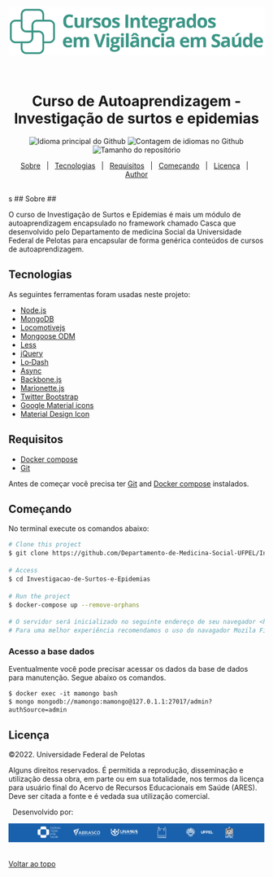 
<div align="center" id="top"> 
  <img src="./public/img/marcas/logo_cursosintegrados_ITPS_verde.svg" alt="Curso de Autoaprendizagem - Investigação de surtos e epidemias" />

  &#xa0;

  <!-- <a href="https://appname.netlify.app">Demo</a> -->
</div>

<h1 align="center">Curso de Autoaprendizagem - Investigação de surtos e epidemias</h1>

<p align="center">
  <img alt="Idioma principal do Github" src="https://img.shields.io/github/languages/top/Departamento-de-Medicina-Social-UFPEL/Investigacao-de-Surtos-e-Epidemias?color=56BEB8">

  <img alt="Contagem de idiomas no Github" src="https://img.shields.io/github/languages/count/Departamento-de-Medicina-Social-UFPEL/Investigacao-de-Surtos-e-Epidemias?color=56BEB8">

  <img alt="Tamanho do repositório" src="https://img.shields.io/github/repo-size/Departamento-de-Medicina-Social-UFPEL/Investigacao-de-Surtos-e-Epidemias?color=56BEB8">

 
  <!-- <img alt="Github issues" src="https://img.shields.io/github/issues/Departamento-de-Medicina-Social-UFPEL/Investigacao-de-Surtos-e-Epidemias?color=56BEB8" /> -->

  <!-- <img alt="Github forks" src="https://img.shields.io/github/forks/Departamento-de-Medicina-Social-UFPEL/Investigacao-de-Surtos-e-Epidemias?color=56BEB8" /> -->

  <!-- <img alt="Github stars" src="https://img.shields.io/github/stars/Departamento-de-Medicina-Social-UFPEL/Investigacao-de-Surtos-e-Epidemias?color=56BEB8" /> -->
</p>

<!-- Status -->

<!-- <h4 align="center"> 
	🚧  App Name 🚀 Under construction...  🚧
</h4> 

<hr> -->

<p align="center">
  <a href="#sobre">Sobre</a> &#xa0; | &#xa0; 
  <a href="#tecnologias">Tecnologias</a> &#xa0; | &#xa0;
  <a href="#requisitos">Requisitos</a> &#xa0; | &#xa0;
  <a href="#começando">Começando</a> &#xa0; | &#xa0;
  <a href="#licença">Licença</a> &#xa0; | &#xa0;
  <a href="https://github.com/Departamento-de-Medicina-Social-UFPEL" target="_blank">Author</a>
</p>

<br>
s
## Sobre ##

O curso de Investigação de Surtos e Epidemias é mais um módulo de autoaprendizagem encapsulado no framework chamado Casca que desenvolvido pelo Departamento de medicina Social da Universidade Federal de Pelotas para encapsular de forma genérica conteúdos de cursos de autoaprendizagem.

## Tecnologias ##

As seguintes ferramentas foram usadas neste projeto:

- [Node.js](https://nodejs.org/en/)
- [MongoDB](https://www.mongodb.com/docs/v5.0/)
- [Locomotivejs](https://www.mongodb.com/docs/v5.0/)
- [Mongoose ODM](https://mongoosejs.com/)
- [Less](https://lesscss.org/)
- [jQuery](https://jquery.com/)
- [Lo‑Dash](https://lodash.com/)
- [Async](https://github.com/caolan/async)
- [Backbone.js](https://backbonejs.org/)
- [Marionette.js](https://marionettejs.com/)
- [Twitter Bootstrap](https://getbootstrap.com)
- [Google Material icons](https://fonts.google.com/icons)
- [Material Design Icon](https://m2.material.io/design/iconography/system-icons.html)


## Requisitos ##
- [Docker compose](https://docs.docker.com/get-docker/)
- [Git](https://git-scm.com/book/en/v2/Getting-Started-Installing-Git)

Antes de começar você precisa ter [Git](https://git-scm.com) and [Docker compose](https://docs.docker.com/get-docker/) instalados.

## Começando ##
No terminal execute os comandos abaixo:

```bash
# Clone this project
$ git clone https://github.com/Departamento-de-Medicina-Social-UFPEL/Investigacao-de-Surtos-e-Epidemias.git

# Access
$ cd Investigacao-de-Surtos-e-Epidemias

# Run the project
$ docker-compose up --remove-orphans

# O servidor será inicializado no seguinte endereço de seu navegador <http://localhost:21509/modulos/63758ed55ebc0215731f6c36>
# Para uma melhor experiência recomendamos o uso do navagador Mozila Firefox ou Chrome em suas versões mais recentes.

```
### Acesso a base dados ###

Eventualmente você pode precisar acessar os dados da base de dados para manutenção. Segue abaixo os comandos.

```
$ docker exec -it mamongo bash
$ mongo mongodb://mamongo:mamongo@127.0.1.1:27017/admin?authSource=admin
```

## Licença ##

©2022. Universidade Federal de Pelotas

Alguns direitos reservados. É permitida a reprodução, disseminação e utilização dessa obra, em parte ou em sua totalidade, nos termos da licença para usuário final do Acervo de Recursos Educacionais em Saúde (ARES). Deve ser citada a fonte e é vedada sua utilização comercial.

&#xa0;
Desenvolvido por:

<div align="center" id="footer"> 
<img src="./public/img/autores.png">
</div>
&#xa0;


<a href="#top">Voltar ao topo</a>
